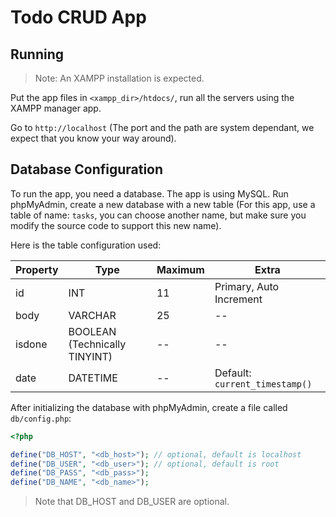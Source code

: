 # Todo CRUD App

## Running

> Note: An XAMPP installation is expected.

Put the app files in `<xampp_dir>/htdocs/`, run all the servers using the XAMPP manager app.

Go to `http://localhost` (The port and the path are system dependant, we expect that you know your way around).

## Database Configuration

To run the app, you need a database. The app is using MySQL. Run phpMyAdmin, create a new database with a new table (For this app, use a table of name: `tasks`, you can choose another name, but make sure you modify the source code to support this new name).

Here is the table configuration used:

| Property | Type                          | Maximum | Extra                          |
| -------- | ----------------------------- | ------- | ------------------------------ |
| id       | INT                           | 11      | Primary, Auto Increment        |
| body     | VARCHAR                       | 25      | --                             |
| isdone   | BOOLEAN (Technically TINYINT) | --      | --                             |
| date     | DATETIME                      | --      | Default: `current_timestamp()` |

After initializing the database with phpMyAdmin, create a file called `db/config.php`:

```php
<?php

define("DB_HOST", "<db_host>"); // optional, default is localhost
define("DB_USER", "<db_user>"); // optional, default is root
define("DB_PASS", "<db_pass>");
define("DB_NAME", "<db_name>");
```

> Note that DB_HOST and DB_USER are optional.
